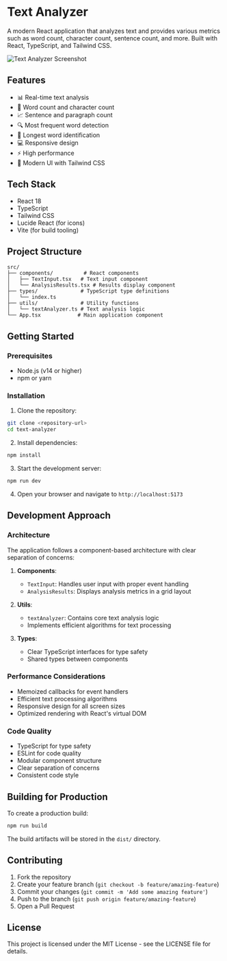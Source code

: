 # Text Analyzer

A modern React application that analyzes text and provides various metrics such as word count, character count, sentence count, and more. Built with React, TypeScript, and Tailwind CSS.

![Text Analyzer Screenshot](https://images.unsplash.com/photo-1501504905252-473c47e087f8?auto=format&fit=crop&q=80&w=1200)

## Features

- 📊 Real-time text analysis
- 📝 Word count and character count
- 📈 Sentence and paragraph count
- 🔍 Most frequent word detection
- 📏 Longest word identification
- 💻 Responsive design
- ⚡ High performance
- 🎨 Modern UI with Tailwind CSS

## Tech Stack

- React 18
- TypeScript
- Tailwind CSS
- Lucide React (for icons)
- Vite (for build tooling)

## Project Structure

```
src/
├── components/          # React components
│   ├── TextInput.tsx   # Text input component
│   └── AnalysisResults.tsx # Results display component
├── types/              # TypeScript type definitions
│   └── index.ts
├── utils/              # Utility functions
│   └── textAnalyzer.ts # Text analysis logic
└── App.tsx            # Main application component
```

## Getting Started

### Prerequisites

- Node.js (v14 or higher)
- npm or yarn

### Installation

1. Clone the repository:
```bash
git clone <repository-url>
cd text-analyzer
```

2. Install dependencies:
```bash
npm install
```

3. Start the development server:
```bash
npm run dev
```

4. Open your browser and navigate to `http://localhost:5173`

## Development Approach

### Architecture

The application follows a component-based architecture with clear separation of concerns:

1. **Components**: 
   - `TextInput`: Handles user input with proper event handling
   - `AnalysisResults`: Displays analysis metrics in a grid layout

2. **Utils**:
   - `textAnalyzer`: Contains core text analysis logic
   - Implements efficient algorithms for text processing

3. **Types**:
   - Clear TypeScript interfaces for type safety
   - Shared types between components

### Performance Considerations

- Memoized callbacks for event handlers
- Efficient text processing algorithms
- Responsive design for all screen sizes
- Optimized rendering with React's virtual DOM

### Code Quality

- TypeScript for type safety
- ESLint for code quality
- Modular component structure
- Clear separation of concerns
- Consistent code style

## Building for Production

To create a production build:

```bash
npm run build
```

The build artifacts will be stored in the `dist/` directory.

## Contributing

1. Fork the repository
2. Create your feature branch (`git checkout -b feature/amazing-feature`)
3. Commit your changes (`git commit -m 'Add some amazing feature'`)
4. Push to the branch (`git push origin feature/amazing-feature`)
5. Open a Pull Request

## License

This project is licensed under the MIT License - see the LICENSE file for details.